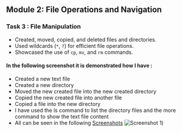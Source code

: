 ## Module 2: File Operations and Navigation
### Task 3 : File Manipulation
- Created, moved, copied, and deleted files and directories.
- Used wildcards (`*`, `?`) for efficient file operations.
- Showcased the use of `cp`, `mv`, and `rm` commands.


#### In the following screenshot it is demonstrated how I have :
 - Created a new text file
 - Created a new directory
 - Moved the new created file into the new created directory
 - Copied the new created file into another file
 - Copied a file into the new directory
 - I have used the ls command to list the directory files and the more command to show the text file content
 - All can be seen in the following [Screenshots](Screenshots/Commands.png)
   ![Screenshot 1](LinuxProject/Screenshots/Commands.png))
